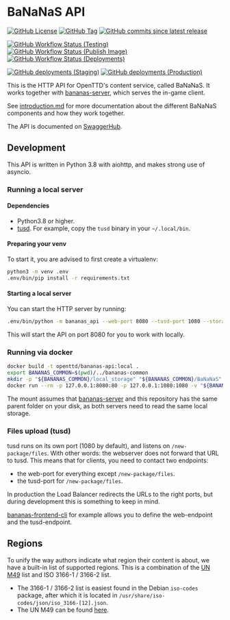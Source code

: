 # BaNaNaS API

[![GitHub License](https://img.shields.io/github/license/OpenTTD/bananas-api)](https://github.com/OpenTTD/bananas-api/blob/main/LICENSE)
[![GitHub Tag](https://img.shields.io/github/v/tag/OpenTTD/bananas-api?include_prereleases&label=stable)](https://github.com/OpenTTD/bananas-api/releases)
[![GitHub commits since latest release](https://img.shields.io/github/commits-since/OpenTTD/bananas-api/latest/main)](https://github.com/OpenTTD/bananas-api/commits/main)

[![GitHub Workflow Status (Testing)](https://img.shields.io/github/actions/workflow/status/OpenTTD/bananas-api/testing.yml?branch=main&label=main)](https://github.com/OpenTTD/bananas-api/actions/workflows/testing.yml)
[![GitHub Workflow Status (Publish Image)](https://img.shields.io/github/actions/workflow/status/OpenTTD/bananas-api/publish.yml?label=publish)](https://github.com/OpenTTD/bananas-api/actions/workflows/publish.yml)
[![GitHub Workflow Status (Deployments)](https://img.shields.io/github/actions/workflow/status/OpenTTD/bananas-api/deployment.yml?label=deployment)](https://github.com/OpenTTD/bananas-api/actions/workflows/deployment.yml)

[![GitHub deployments (Staging)](https://img.shields.io/github/deployments/OpenTTD/bananas-api/staging?label=staging)](https://github.com/OpenTTD/bananas-api/deployments)
[![GitHub deployments (Production)](https://img.shields.io/github/deployments/OpenTTD/bananas-api/production?label=production)](https://github.com/OpenTTD/bananas-api/deployments)

This is the HTTP API for OpenTTD's content service, called BaNaNaS.
It works together with [bananas-server](https://github.com/OpenTTD/bananas-server), which serves the in-game client.

See [introduction.md](docs/introduction.md) for more documentation about the different BaNaNaS components and how they work together.

The API is documented on [SwaggerHub](https://app.swaggerhub.com/apis-docs/OpenTTD/OpenTTD-content-api/1.0.0).

## Development

This API is written in Python 3.8 with aiohttp, and makes strong use of asyncio.

### Running a local server

#### Dependencies

- Python3.8 or higher.
- [tusd](https://github.com/tus/tusd). For example, copy the `tusd` binary in your `~/.local/bin`.

#### Preparing your venv

To start it, you are advised to first create a virtualenv:

```bash
python3 -m venv .env
.env/bin/pip install -r requirements.txt
```

#### Starting a local server

You can start the HTTP server by running:

```bash
.env/bin/python -m bananas_api --web-port 8080 --tusd-port 1080 --storage local --index local --user developer --client-file clients-development.yaml
```

This will start the API on port 8080 for you to work with locally.

### Running via docker

```bash
docker build -t openttd/bananas-api:local .
export BANANAS_COMMON=$(pwd)/../bananas-common
mkdir -p "${BANANAS_COMMON}/local_storage" "${BANANAS_COMMON}/BaNaNaS"
docker run --rm -p 127.0.0.1:8080:80 -p 127.0.0.1:1080:1080 -v "${BANANAS_COMMON}/local_storage:/code/local_storage" -v "${BANANAS_COMMON}/BaNaNaS:/code/BaNaNaS" openttd/bananas-api:local
```

The mount assumes that [bananas-server](https://github.com/OpenTTD/bananas-server) and this repository has the same parent folder on your disk, as both servers need to read the same local storage.

### Files upload (tusd)

tusd runs on its own port (1080 by default), and listens on `/new-package/files`.
With other words: the webserver does not forward that URL to tusd.
This means that for clients, you need to contact two endpoints:

- the web-port for everything except `/new-package/files`.
- the tusd-port for `/new-package/files`.

In production the Load Balancer redirects the URLs to the right ports, but during development this is something to keep in mind.

[bananas-frontend-cli](https://github.com/OpenTTD/bananas-frontend-cli) for example allows you to define the web-endpoint and the tusd-endpoint.

## Regions

To unify the way authors indicate what region their content is about, we have a built-in list of supported regions.
This is a combination of the [UN M49](https://unstats.un.org/unsd/methodology/m49/overview) list and ISO 3166-1 / 3166-2 list.

- The 3166-1 / 3166-2 list is easiest found in the Debian `iso-codes` package, after which it is located in `/usr/share/iso-codes/json/iso_3166-[12].json`.
- The UN M49 can be found [here](https://unstats.un.org/unsd/methodology/m49/overview).
